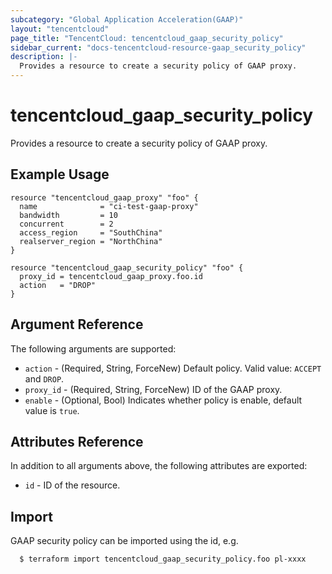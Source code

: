 ```yaml
---
subcategory: "Global Application Acceleration(GAAP)"
layout: "tencentcloud"
page_title: "TencentCloud: tencentcloud_gaap_security_policy"
sidebar_current: "docs-tencentcloud-resource-gaap_security_policy"
description: |-
  Provides a resource to create a security policy of GAAP proxy.
---
```


# tencentcloud_gaap_security_policy

Provides a resource to create a security policy of GAAP proxy.

## Example Usage

```hcl
resource "tencentcloud_gaap_proxy" "foo" {
  name              = "ci-test-gaap-proxy"
  bandwidth         = 10
  concurrent        = 2
  access_region     = "SouthChina"
  realserver_region = "NorthChina"
}

resource "tencentcloud_gaap_security_policy" "foo" {
  proxy_id = tencentcloud_gaap_proxy.foo.id
  action   = "DROP"
}
```

## Argument Reference

The following arguments are supported:

* `action` - (Required, String, ForceNew) Default policy. Valid value: `ACCEPT` and `DROP`.
* `proxy_id` - (Required, String, ForceNew) ID of the GAAP proxy.
* `enable` - (Optional, Bool) Indicates whether policy is enable, default value is `true`.

## Attributes Reference

In addition to all arguments above, the following attributes are exported:

* `id` - ID of the resource.



## Import

GAAP security policy can be imported using the id, e.g.

```
  $ terraform import tencentcloud_gaap_security_policy.foo pl-xxxx
```


